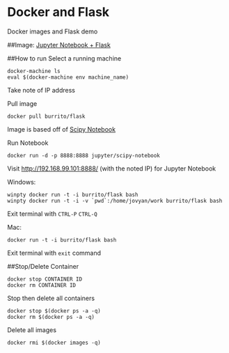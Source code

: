# Docker and Flask
Docker images and Flask demo

##Image:
[Jupyter Notebook + Flask](https://hub.docker.com/r/burrito/flask/)

##How to run
Select a running machine
```
docker-machine ls
eval $(docker-machine env machine_name)
```
Take note of IP address

Pull image
```
docker pull burrito/flask
```
Image is based off of [Scipy Notebook](https://github.com/jupyter/docker-stacks/tree/master/scipy-notebook)

Run Notebook
```
docker run -d -p 8888:8888 jupyter/scipy-notebook
```
Visit <http://192.168.99.101:8888/> (with the noted IP) for Jupyter Notebook

Windows:
```
winpty docker run -t -i burrito/flask bash
winpty docker run -t -i -v `pwd`:/home/jovyan/work burrito/flask bash
```
Exit terminal with `CTRL-P` `CTRL-Q` 

Mac:
```
docker run -t -i burrito/flask bash
```
Exit terminal with `exit` command

##Stop/Delete Container

```
docker stop CONTAINER ID
docker rm CONTAINER ID
```

Stop then delete all containers
```
docker stop $(docker ps -a -q)
docker rm $(docker ps -a -q)
```
Delete all images
```
docker rmi $(docker images -q)
```